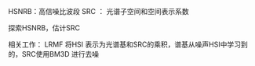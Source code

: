 
HSNRB：高信噪比波段
SRC ： 光谱子空间和空间表示系数

探索HSNRB，估计SRC

相关工作：
LRMF 将HSI 表示为光谱基和SRC的乘积，谱基从噪声HSI中学习到的，SRC使用BM3D 进行去噪